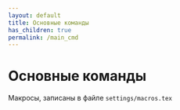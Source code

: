 ```yaml
---
layout: default
title: Основные команды	
has_children: true
permalink: /main_cmd
---
```

# Основные команды

Макросы, записаны в файле `settings/macros.tex`